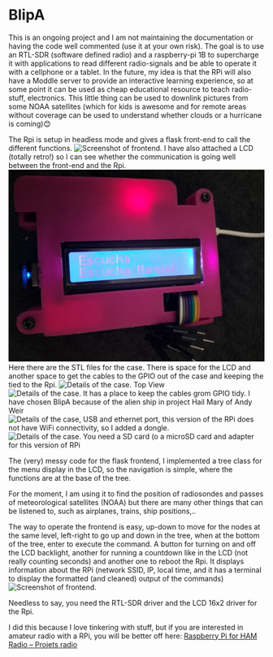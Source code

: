 # BlipA
This is an ongoing project and I am not maintaining the documentation or having the code well commented (use it at your own risk). 
The goal is to use an RTL-SDR (software defined radio) and a raspberry-pi 1B to supercharge it with applications to read different radio-signals and be able to operate it with a cellphone or a tablet. In the future, my idea is that the RPi will also have a Moddle server to provide an interactive learning experience, so at some point it can be used as cheap educational resource to teach radio-stuff, electronics. This little thing can be used to downlink pictures from some NOAA satellites (which for kids is awesome and for remote areas without coverage can be used to understand whether clouds or a hurricane is coming)😊

The Rpi is setup in headless mode and gives a flask front-end to call the different functions. 
![Screenshot of frontend.](https://github.com/JDeRiVe/BlipA/blob/main/BlipA_pictures/BlipA_Screenshot_clear.png)
I have also attached a LCD (totally retro!) so I can see whether the communication is going well between the front-end and the Rpi.
![Screenshot of Blip-A working.](https://github.com/JDeRiVe/BlipA/blob/main/BlipA_pictures/BlipA__LCDworking.jpg)
Here there are the STL files for the case. There is space for the LCD and another space to get the cables to the GPIO out of the case and keeping the tied to the Rpi.
![Details of the case. Top View](https://github.com/JDeRiVe/BlipA/blob/main/BlipA_pictures/BlipA_top.png)
![Details of the case. It has a place to keep the cables grom GPIO tidy. I have chosen BlipA because of the alien ship in project Hail Mary of Andy Weir](https://github.com/JDeRiVe/BlipA/blob/main/BlipA_pictures/BlipA_side.png)
![Details of the case, USB and ethernet port, this version of the RPi does not have WiFi connectivity, so I added a dongle.](https://github.com/JDeRiVe/BlipA/blob/main/BlipA_pictures/BlipA_USB_ether.png)
![Details of the case. You need a SD card (o a microSD card and adapter for this version of RPi](https://github.com/JDeRiVe/BlipA/blob/main/BlipA_pictures/BlipA_power_microSD.png)

The (very) messy code for the flask frontend, I implemented a tree class for the menu display in the LCD, so the navigation is simple, where the functions are at the base of the tree.

For the moment, I am using it to find the position of radiosondes and passes of meteorological satellites (NOAA) but there are many other things that can be listened to, such as airplanes, trains, ship positions,..

The way to operate the frontend is easy, up-down to move for the nodes at the same level, left-right to go up and down in the tree, when at the bottom of the tree, enter to execute the command. A button for turning on and off the LCD backlight, another for running a countdown like in the LCD (not really counting seconds) and another one to reboot the Rpi. It displays information about the RPi (network SSID, IP, local time, and it has a terminal to display the formatted (and cleaned) output of the commands)
![Screenshot of frontend.](https://github.com/JDeRiVe/BlipA/blob/main/BlipA_pictures/BlipA_Screenshot_clear.png)

Needless to say, you need the RTL-SDR driver and the LCD 16x2 driver for the Rpi.

I did this because I love tinkering with stuff, but if you are interested in amateur radio with a RPi, you will be better off here: [Raspberry Pi for HAM Radio – Projets radio](https://hamprojects.wordpress.com/2020/09/06/raspberry-pi-for-ham-radio/)
